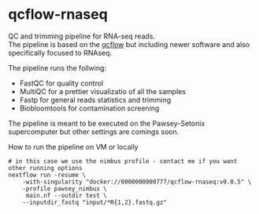 # qcflow-rnaseq

QC and trimming pipeline for RNA-seq reads.      
The pipeline is based on the [qcflow](https://github.com/ccdmb/qcflow/tree/master) but including newer software and also specifically focused to RNAseq.      

The pipeline runs the follwing:    
* FastQC for quality control
* MultiQC for a prettier visualizatio of all the samples
* Fastp for general reads statistics and trimming
* Biobloomtools for contamination screening

The pipeline is meant to be executed on the Pawsey-Setonix supercomputer but other settings are comings soon. 

How to run the pipeline on VM or locally     
```
# in this case we use the nimbus profile - contact me if you want other running options
nextflow run -resume \
	-with-singularity "docker://0000000000777/qcflow-rnaseq:v0.0.5" \
	-profile pawsey_nimbus \
	 main.nf --outdir test \
	--inputdir_fastq "input/*R{1,2}.fastq.gz"
```
